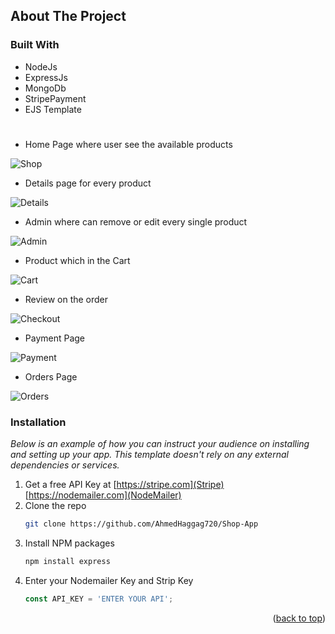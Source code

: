 <a name="readme-top"></a>
## About The Project

### Built With


* NodeJs
* ExpressJs
* MongoDb
* StripePayment
* EJS Template
#
 * Home Page where user see the available products
 
![Shop](https://user-images.githubusercontent.com/102539437/200116934-ececa1c9-5459-487e-ad26-71c938147d21.jpg)

 * Details page for every product
 
![Details](https://user-images.githubusercontent.com/102539437/200116958-a1b98d27-401b-4a39-b3d2-ef0614b2fdd1.jpg)

 * Admin where can remove or edit every single product
 
![Admin](https://user-images.githubusercontent.com/102539437/200116970-aec0a31e-329b-4c9d-8534-7d6140d56c73.jpg)

 * Product which in the Cart
 
![Cart](https://user-images.githubusercontent.com/102539437/200116985-14f0f1ff-ada0-4072-bccd-d8874f88bbed.jpg)

 * Review on the order 
 
![Checkout](https://user-images.githubusercontent.com/102539437/200117010-305936d9-f376-4677-808c-767ad951c447.jpg)

 * Payment Page
 
![Payment](https://user-images.githubusercontent.com/102539437/200117030-e1e28678-4c37-4022-8639-54ff1194d935.jpg)
 
 * Orders Page 
 
![Orders](https://user-images.githubusercontent.com/102539437/200117035-085ced0c-d840-4176-b097-01f3ed7c7c5c.jpg)

### Installation

_Below is an example of how you can instruct your audience on installing and setting up your app. This template doesn't rely on any external dependencies or services._

1. Get a free API Key at 
    [https://stripe.com](Stripe)  
    [https://nodemailer.com](NodeMailer)
2. Clone the repo
   ```sh
   git clone https://github.com/AhmedHaggag720/Shop-App
   ```
3. Install NPM packages
   ```sh
   npm install express
   ```
4. Enter your Nodemailer Key and Strip Key 
   ```js
   const API_KEY = 'ENTER YOUR API';
   ```



<p align="right">(<a href="#readme-top">back to top</a>)</p>
